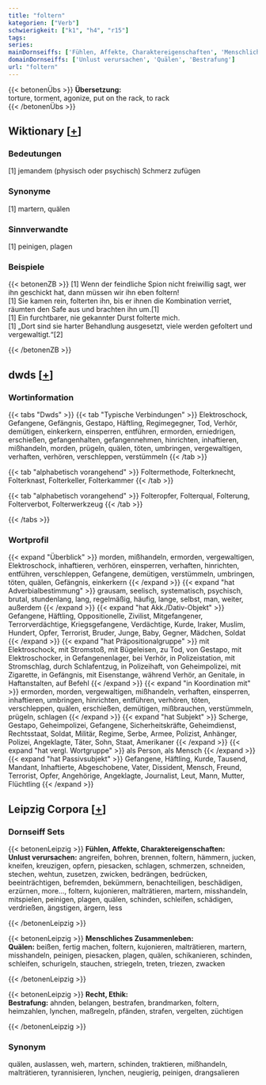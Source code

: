 ```yaml
---
title: "foltern"
kategorien: ["Verb"]
schwierigkeit: ["k1", "h4", "r15"]
tags:
series:
mainDornseiffs: ['Fühlen, Affekte, Charaktereigenschaften', 'Menschliches Zusammenleben', 'Recht, Ethik']
domainDornseiffs: ['Unlust verursachen', 'Quälen', 'Bestrafung']
url: "foltern"
---
```


{{< betonenÜbs >}}
**Übersetzung:**  
torture, torment, agonize, put on  the rack, to rack  
{{< /betonenÜbs >}}

## Wiktionary [[+](https://de.wiktionary.org/wiki/foltern)]

### Bedeutungen
[1] jemandem (physisch oder psychisch) Schmerz zufügen  

### Synonyme
[1] martern, quälen  

### Sinnverwandte
[1] peinigen, plagen  

### Beispiele
{{< betonenZB >}}
[1] Wenn der feindliche Spion nicht freiwillig sagt, wer ihn geschickt hat, dann müssen wir ihn eben foltern!  
[1] Sie kamen rein, folterten ihn, bis er ihnen die Kombination verriet, räumten den Safe aus und brachten ihn um.[1]  
[1] Ein furchtbarer, nie gekannter Durst folterte mich.  
[1] „Dort sind sie harter Behandlung ausgesetzt, viele werden gefoltert und vergewaltigt.“[2]  

{{< /betonenZB >}}


## dwds [[+](https://www.dwds.de/wb/foltern)]

### Wortinformation
{{< tabs "Dwds" >}}
{{< tab "Typische Verbindungen" >}}
Elektroschock, Gefangene, Gefängnis, Gestapo, Häftling, Regimegegner, Tod, Verhör, demütigen, einkerkern, einsperren, entführen, ermorden, erniedrigen, erschießen, gefangenhalten, gefangennehmen, hinrichten, inhaftieren, mißhandeln, morden, prügeln, quälen, töten, umbringen, vergewaltigen, verhaften, verhören, verschleppen, verstümmeln
{{< /tab >}}

{{< tab "alphabetisch vorangehend" >}}
Foltermethode, Folterknecht, Folterknast, Folterkeller, Folterkammer
{{< /tab >}}

{{< tab "alphabetisch vorangehend" >}}
Folteropfer, Folterqual, Folterung, Folterverbot, Folterwerkzeug
{{< /tab >}}

{{< /tabs >}}

### Wortprofil
{{< expand "Überblick" >}} morden, mißhandeln, ermorden, vergewaltigen, Elektroschock, inhaftieren, verhören, einsperren, verhaften, hinrichten, entführen, verschleppen, Gefangene, demütigen, verstümmeln, umbringen, töten, quälen, Gefängnis, einkerkern {{< /expand >}}
{{< expand "hat Adverbialbestimmung" >}} grausam, seelisch, systematisch, psychisch, brutal, stundenlang, lang, regelmäßig, häufig, lange, selbst, man, weiter, außerdem {{< /expand >}}
{{< expand "hat Akk./Dativ-Objekt" >}} Gefangene, Häftling, Oppositionelle, Zivilist, Mitgefangener, Terrorverdächtige, Kriegsgefangene, Verdächtige, Kurde, Iraker, Muslim, Hundert, Opfer, Terrorist, Bruder, Junge, Baby, Gegner, Mädchen, Soldat {{< /expand >}}
{{< expand "hat Präpositionalgruppe" >}} mit Elektroschock, mit Stromstoß, mit Bügeleisen, zu Tod, von Gestapo, mit Elektroschocker, in Gefangenenlager, bei Verhör, in Polizeistation, mit Stromschlag, durch Schlafentzug, in Polizeihaft, von Geheimpolizei, mit Zigarette, in Gefängnis, mit Eisenstange, während Verhör, an Genitale, in Haftanstalten, auf Befehl {{< /expand >}}
{{< expand "in Koordination mit" >}} ermorden, morden, vergewaltigen, mißhandeln, verhaften, einsperren, inhaftieren, umbringen, hinrichten, entführen, verhören, töten, verschleppen, quälen, erschießen, demütigen, mißbrauchen, verstümmeln, prügeln, schlagen {{< /expand >}}
{{< expand "hat Subjekt" >}} Scherge, Gestapo, Geheimpolizei, Gefangene, Sicherheitskräfte, Geheimdienst, Rechtsstaat, Soldat, Militär, Regime, Serbe, Armee, Polizist, Anhänger, Polizei, Angeklagte, Täter, Sohn, Staat, Amerikaner {{< /expand >}}
{{< expand "hat vergl. Wortgruppe" >}} als Person, als Mensch {{< /expand >}}
{{< expand "hat Passivsubjekt" >}} Gefangene, Häftling, Kurde, Tausend, Mandant, Inhaftierte, Abgeschobene, Vater, Dissident, Mensch, Freund, Terrorist, Opfer, Angehörige, Angeklagte, Journalist, Leut, Mann, Mutter, Flüchtling {{< /expand >}}

## Leipzig Corpora [[+](https://corpora.uni-leipzig.de/en/res?word=foltern&corpusId=deu_newscrawl-public_2018)]

### Dornseiff Sets
{{< betonenLeipzig >}}
**Fühlen, Affekte, Charaktereigenschaften:**  
**Unlust verursachen:** angreifen, bohren, brennen, foltern, hämmern, jucken, kneifen, kreuzigen, opfern, piesacken, schlagen, schmerzen, schneiden, stechen, wehtun, zusetzen, zwicken, bedrängen, bedrücken, beeinträchtigen, befremden, bekümmern, benachteiligen, beschädigen, erzürnen, more..., foltern, kujonieren, malträtieren, martern, misshandeln, mitspielen, peinigen, plagen, quälen, schinden, schleifen, schädigen, verdrießen, ängstigen, ärgern, less  

{{< /betonenLeipzig >}}


{{< betonenLeipzig >}}
**Menschliches Zusammenleben:**  
**Quälen:** beißen, fertig machen, foltern, kujonieren, malträtieren, martern, misshandeln, peinigen, piesacken, plagen, quälen, schikanieren, schinden, schleifen, schurigeln, stauchen, striegeln, treten, triezen, zwacken  

{{< /betonenLeipzig >}}


{{< betonenLeipzig >}}
**Recht, Ethik:**  
**Bestrafung:** ahnden, belangen, bestrafen, brandmarken, foltern, heimzahlen, lynchen, maßregeln, pfänden, strafen, vergelten, züchtigen  

{{< /betonenLeipzig >}}

### Synonym
quälen, auslassen, weh, martern, schinden, traktieren, mißhandeln, malträtieren, tyrannisieren, lynchen, neugierig, peinigen, drangsalieren

